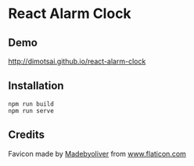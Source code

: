 React Alarm Clock
=================

Demo
----
http://dimotsai.github.io/react-alarm-clock

Installation
------------
```
npm run build
npm run serve
```

Credits
-------
Favicon made by [Madebyoliver](http://www.flaticon.com/authors/madebyoliver) from www.flaticon.com
